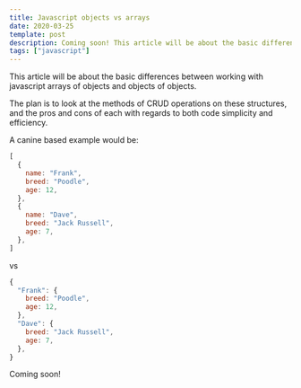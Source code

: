 ```yaml
---
title: Javascript objects vs arrays
date: 2020-03-25
template: post
description: Coming soon! This article will be about the basic differences between working with javascript arrays of objects and objects of objects.
tags: ["javascript"]
---
```


This article will be about the basic differences between working with javascript arrays of objects and objects of objects.

The plan is to look at the methods of CRUD operations on these structures, and the pros and cons of each with regards to both code simplicity and efficiency.

A canine based example would be:

```Javascript
[
  {
    name: "Frank",
    breed: "Poodle",
    age: 12,
  },
  {
    name: "Dave",
    breed: "Jack Russell",
    age: 7,
  },
]
```

vs

```Javascript
{
  "Frank": {
    breed: "Poodle",
    age: 12,
  },
  "Dave": {
    breed: "Jack Russell",
    age: 7,
  },
}
```

Coming soon!
